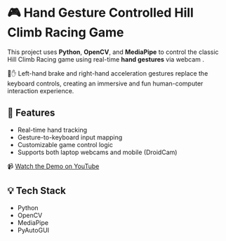 # 🎮 Hand Gesture Controlled Hill Climb Racing Game

This project uses **Python**, **OpenCV**, and **MediaPipe** to control the classic Hill Climb Racing game using real-time **hand gestures** via webcam .

👊✋ Left-hand brake and right-hand acceleration gestures replace the keyboard controls, creating an immersive and fun human-computer interaction experience.

## 🔧 Features
- Real-time hand tracking
- Gesture-to-keyboard input mapping
- Customizable game control logic
- Supports both laptop webcams and mobile (DroidCam)

📹 [Watch the Demo on YouTube](https://youtu.be/2GTETQg6p-E)


## 💡 Tech Stack
- Python
- OpenCV
- MediaPipe
- PyAutoGUI
